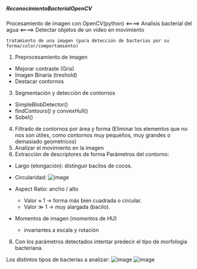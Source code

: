 ##### ReconocimientoBacterialOpenCV ##### 
Procesamiento de imagen con OpenCV(python) <====> Analisis bacterial del agua <====> Detectar objetos de un video en movimiento 

	tratamiento de una imagen (para detección de bacterias por su forma/color/comportamiento)

1) Preprocesamiento de imagen
   
 - Mejorar contraste (Gris)
 - Imagen Binaria (treshold)
 - Destacar contornos

3) Segmentación y detección de contornos

- SimpleBlobDetector()
- findContours() y convexHull()
- Sobel()

4) Filtrado de contornos por área y forma (Eliminar los elementos que no nos son útiles, como contornos muy pequeños, muy  grandes o demasiado geometricos)
5) Analizar el movimiento en la imagen
6) Extracción de descriptores de forma
Parámetros del contorno:
- Largo (elongación): distinguir bacilos de cocos.
- Circularidad: ![image](https://github.com/user-attachments/assets/f74b70f0-9397-4d1e-92f4-80815049c283)
- Aspect Ratio: ancho / alto
	- Valor ≈ 1 → forma más bien cuadrada o circular.
 	- Valor ≫ 1 → muy alargada (bacilo).
    
- Momentos de imagen (momentos de HU)
	- invariantes a escala y rotación

8) Con los parámetros detectados intentar predecir el tipo de morfología bacteriana.


Los distintos tipos de bacterias a analizar:
![image](https://github.com/user-attachments/assets/a1fda4e6-919b-40c8-bb9e-990d8b97549f)
![image](https://github.com/user-attachments/assets/4399bb73-1eec-4ddf-8f69-ad2cab3c23ff)
